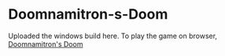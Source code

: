 ﻿# Doomnamitron-s-Doom
 
 Uploaded the windows build here. To play the game on browser, [Doomnamitron's Doom](djkoholic.itch.io/doomnomitrons-doom)
